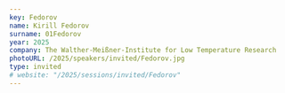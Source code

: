 ```yaml
---
key: Fedorov
name: Kirill Fedorov
surname: 01Fedorov
year: 2025
company: The Walther-Meißner-Institute for Low Temperature Research
photoURL: /2025/speakers/invited/Fedorov.jpg
type: invited
# website: "/2025/sessions/invited/Fedorov"
---
```

